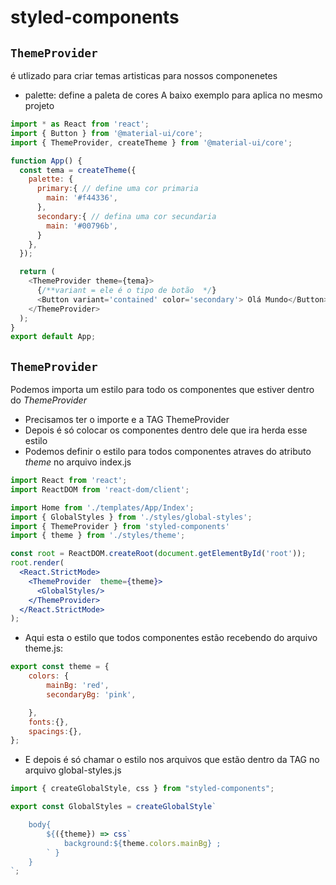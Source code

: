 # styled-components
## `ThemeProvider`
é utlizado para criar temas artisticas para nossos componenetes
- palette: define a paleta de cores
A baixo exemplo para aplica no mesmo projeto 
```js
import * as React from 'react';
import { Button } from '@material-ui/core';
import { ThemeProvider, createTheme } from '@material-ui/core';

function App() {
  const tema = createTheme({
    palette: {
      primary:{ // define uma cor primaria 
        main: '#f44336',
      },
      secondary:{ // defina uma cor secundaria
        main: '#00796b',
      }
    },
  });

  return (
    <ThemeProvider theme={tema}>
      {/**variant = ele é o tipo de botão  */}
      <Button variant='contained' color='secondary'> Olá Mundo</Button>
    </ThemeProvider>
  );
}
export default App;

```
## `ThemeProvider`
Podemos importa um estilo para todo os componentes que estiver dentro do *ThemeProvider*

- Precisamos ter o importe e a TAG ThemeProvider
- Depois é só colocar os componentes dentro dele que ira herda esse estilo
- Podemos definir o estilo para todos componentes atraves do atributo *theme* no arquivo index.js
```jsx
import React from 'react';
import ReactDOM from 'react-dom/client';

import Home from './templates/App/Index';
import { GlobalStyles } from './styles/global-styles';
import { ThemeProvider } from 'styled-components'
import { theme } from './styles/theme';

const root = ReactDOM.createRoot(document.getElementById('root'));
root.render(
  <React.StrictMode>
    <ThemeProvider  theme={theme}>
      <GlobalStyles/>
    </ThemeProvider>
  </React.StrictMode>
);
```
- Aqui esta o estilo que todos componentes estão recebendo do arquivo theme.js:

```jsx
export const theme = {
    colors: {
        mainBg: 'red',
        secondaryBg: 'pink',

    },
    fonts:{},
    spacings:{},
};
```
- E depois é só chamar o estilo nos arquivos que estão dentro da TAG no arquivo global-styles.js
```jsx
import { createGlobalStyle, css } from "styled-components";

export const GlobalStyles = createGlobalStyle`

    body{
        ${({theme}) => css`
            background:${theme.colors.mainBg} ;
        ` }
    }
`;
```

